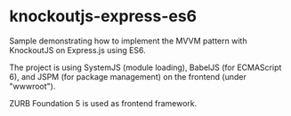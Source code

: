 # knockoutjs-express-es6
Sample demonstrating how to implement the MVVM pattern with KnockoutJS on Express.js using ES6.

The project is using SystemJS (module loading), BabelJS (for ECMAScript 6), and JSPM (for package management) on the frontend (under "wwwroot").

ZURB Foundation 5 is used as frontend framework.

